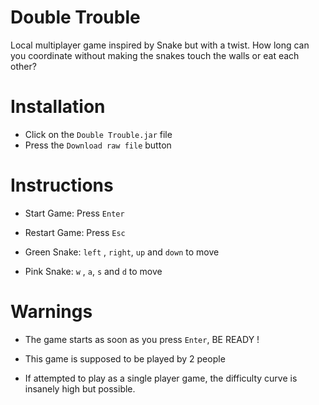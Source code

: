 # Double Trouble

Local multiplayer game inspired by Snake but with a twist. How long can you coordinate without making the snakes touch the walls or eat each other?


# Installation

- Click on the `Double Trouble.jar` file
- Press the `Download raw file` button

# Instructions

- Start Game: Press `Enter`

- Restart Game: Press `Esc`

- Green Snake:  `left` , `right`, `up`  and  `down`  to move

- Pink Snake: `w` , `a`, `s`  and  `d`  to move

# Warnings

- The game starts as soon as you press `Enter`, BE READY !

- This game is supposed to be played by 2 people

- If attempted to play as a single player game, the difficulty curve is insanely high but possible.